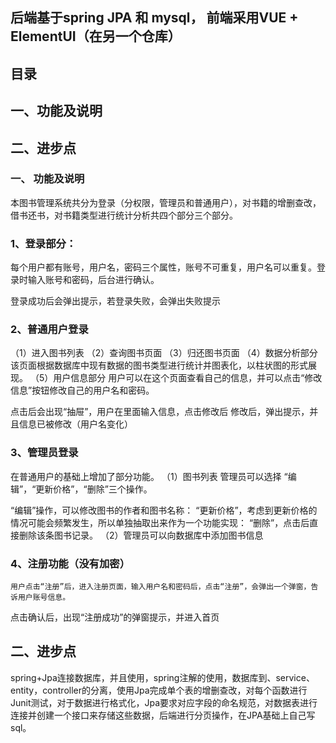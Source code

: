 ## 后端基于spring JPA 和 mysql， 前端采用VUE + ElementUI（在另一个仓库）

## 目录
## 一、功能及说明
## 二、进步点

### 一、	功能及说明
本图书管理系统共分为登录（分权限，管理员和普通用户），对书籍的增删查改，借书还书，对书籍类型进行统计分析共四个部分三个部分。
 
### 1、登录部分：
每个用户都有账号，用户名，密码三个属性，账号不可重复，用户名可以重复。登录时输入账号和密码，后台进行确认。
 
登录成功后会弹出提示，若登录失败，会弹出失败提示
 

### 2、普通用户登录
（1）进入图书列表
（2）查询图书页面
（3）归还图书页面
（4）数据分析部分
该页面根据数据库中现有数据的图书类型进行统计并图表化，以柱状图的形式展现。
（5）用户信息部分
用户可以在这个页面查看自己的信息，并可以点击“修改信息”按钮修改自己的用户名和密码。
 
点击后会出现“抽屉”，用户在里面输入信息，点击修改后
 修改后，弹出提示，并且信息已被修改（用户名变化）
 
### 3、管理员登录
在普通用户的基础上增加了部分功能。
（1）图书列表
管理员可以选择 “编辑”，“更新价格”，“删除”三个操作。
 
“编辑”操作，可以修改图书的作者和图书名称：
“更新价格”，考虑到更新价格的情况可能会频繁发生，所以单独抽取出来作为一个功能实现：
“删除”，点击后直接删除该条图书记录。
（2）管理员可以向数据库中添加图书信息
 
### 4、注册功能（没有加密）
	用户点击“注册”后，进入注册页面，输入用户名和密码后，点击“注册”，会弹出一个弹窗，告诉用户账号信息。
点击确认后，出现“注册成功”的弹窗提示，并进入首页
 
## 二、进步点
spring+Jpa连接数据库，并且使用，spring注解的使用，数据库到、service、entity，controller的分离，使用Jpa完成单个表的增删查改，对每个函数进行Junit测试，对于数据进行格式化，Jpa要求对应字段的命名规范，对数据表进行连接并创建一个接口来存储这些数据，后端进行分页操作，在JPA基础上自己写sql。	
